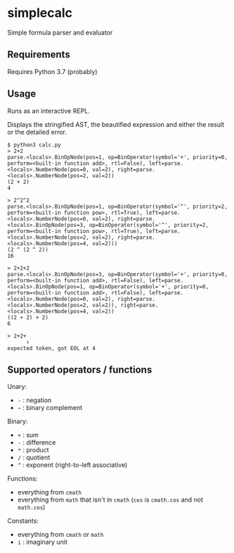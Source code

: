 # simplecalc
Simple formula parser and evaluator

## Requirements

Requires Python 3.7 (probably)

## Usage

Runs as an interactive REPL.

Displays the stringified AST, the beautified expression and either the result or the detailed error.

```
$ python3 calc.py
> 2+2
parse.<locals>.BinOpNode(pos=1, op=BinOperator(symbol='+', priority=0, perform=<built-in function add>, rtl=False), left=parse.<locals>.NumberNode(pos=0, val=2), right=parse.<locals>.NumberNode(pos=2, val=2))
(2 + 2)
4

> 2^2^2
parse.<locals>.BinOpNode(pos=1, op=BinOperator(symbol='^', priority=2, perform=<built-in function pow>, rtl=True), left=parse.<locals>.NumberNode(pos=0, val=2), right=parse.<locals>.BinOpNode(pos=3, op=BinOperator(symbol='^', priority=2, perform=<built-in function pow>, rtl=True), left=parse.<locals>.NumberNode(pos=2, val=2), right=parse.<locals>.NumberNode(pos=4, val=2)))
(2 ^ (2 ^ 2))
16

> 2+2+2
parse.<locals>.BinOpNode(pos=3, op=BinOperator(symbol='+', priority=0, perform=<built-in function add>, rtl=False), left=parse.<locals>.BinOpNode(pos=1, op=BinOperator(symbol='+', priority=0, perform=<built-in function add>, rtl=False), left=parse.<locals>.NumberNode(pos=0, val=2), right=parse.<locals>.NumberNode(pos=2, val=2)), right=parse.<locals>.NumberNode(pos=4, val=2))
((2 + 2) + 2)
6

> 2+2+
      ↑
expected token, got EOL at 4
```

## Supported operators / functions

Unary:
- `-` : negation
- `~` : binary complement

Binary:
- `+` : sum
- `-` : difference
- `*` : product
- `/` : quotient
- `^` : exponent (right-to-left associative)

Functions:
- everything from `cmath`
- everything from `math` that isn't in `cmath` (`cos` is `cmath.cos` and not `math.cos`)

Constants:
- everything from `cmath` or `math`
- `i` : imaginary unit
